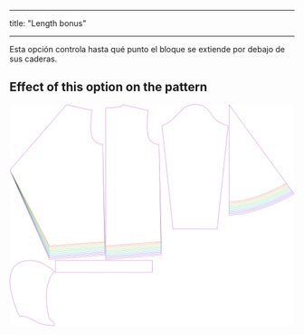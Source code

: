 - - -
title: "Length bonus"
- - -

Esta opción controla hasta qué punto el bloque se extiende por debajo de sus caderas.

## Effect of this option on the pattern

![This image shows the effect of this option by superimposing several variants that have a different value for this option](yuri_lengthbonus_sample.svg "Effect of this option on the pattern")
